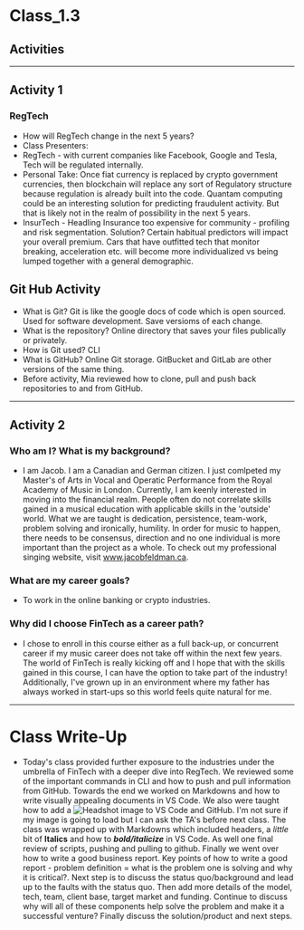 # Class_1.3
## Activities
---
## Activity 1
### RegTech
* How will RegTech change in the next 5 years? 
* Class Presenters:
* RegTech - with current companies like Facebook, Google and Tesla, Tech will be regulated internally. 
* Personal Take: Once fiat currency is replaced by crypto government currencies, then blockchain will replace any sort of Regulatory structure because regulation is already built into the code. Quantam computing could be an interesting solution for predicting fraudulent activity. But that is likely not in the realm of possibility in the next 5 years. 
* InsurTech - Headling Insurance too expensive for community - profiling and risk segmentation. Solution? Certain habitual predictors will impact your overall premium. Cars that have outfitted tech that monitor breaking, acceleration etc. will become more individualized vs being lumped together with a general demographic.   
## Git Hub Activity
* What is Git? Git is like the google docs of code which is open sourced. Used for software development. Save versioms of each change. 
* What is the repository? Online directory that saves your files publically or privately. 
* How is Git used? CLI
* What is GitHub? Online Git storage. GitBucket and GitLab are other versions of the same thing. 
* Before activity, Mia reviewed how to clone, pull and push back repositories to and from GitHub. 
---
## Activity 2
### Who am I? What is my background?
* I am Jacob. I am a Canadian and German citizen. I just comlpeted my Master's of Arts in Vocal and Operatic Performance from the Royal Academy of Music in London. Currently, I am keenly interested in moving into the financial realm. People often do not correlate skills gained in a musical education with applicable skills in the 'outside' world. What we are taught is dedication, persistence, team-work, problem solving and ironically, humility. In order for music to happen, there needs to be consensus, direction and no one individual is more important than the project as a whole. To check out my professional singing website, visit www.jacobfeldman.ca.
### What are my career goals?
* To work in the online banking or crypto industries. 
### Why did I choose FinTech as a career path?
* I chose to enroll in this course either as a full back-up, or concurrent career if my music career does not take off within the next few years. The world of FinTech is really kicking off and I hope that with the skills gained in this course, I can have the option to take part of the industry! Additionally, I've grown up in an environment where my father has always worked in start-ups so this world feels quite natural for me. 
---
# Class Write-Up
* Today's class provided further exposure to the industries under the umbrella of FinTech with a deeper dive into RegTech. We reviewed some of the important commands in CLI and how to push and pull information from GitHub. Towards the end we worked on Markdowns and how to write visually appealing documents in VS Code. 
We also were taught how to add a ![Headshot](DSC_0526.JPG) image to VS Code and GitHub. I'm not sure if my image is going to load but I can ask the TA's before next class.
The class was wrapped up with Markdowns which included headers, a *little* bit of **Italics** and how to **_bold/italicize_** in VS Code. As well one final review of scripts, pushing and pulling to github. Finally we went over how to write a good business report. Key points of how to write a good report - problem definition = what is the problem one is solving and why it is critical?. Next step is to discuss the status quo/background and lead up to the faults with the status quo. Then add more details of the model, tech, team, client base, target market and funding. Continue to discuss why will all of these components help solve the problem and make it a successful venture? Finally discuss the solution/product and next steps.  
